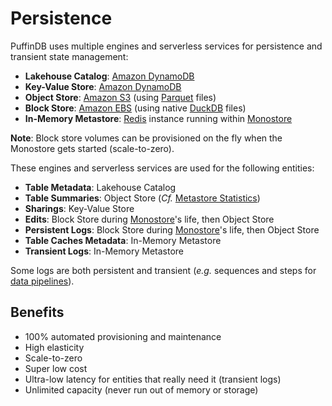 # Persistence

PuffinDB uses multiple engines and serverless services for persistence and transient state management:

- **Lakehouse Catalog**: [Amazon DynamoDB](https://aws.amazon.com/dynamodb/)
- **Key-Value Store**: [Amazon DynamoDB](https://aws.amazon.com/dynamodb/)
- **Object Store**: [Amazon S3](https://aws.amazon.com/s3/) (using [Parquet](https://parquet.apache.org/) files)
- **Block Store**: [Amazon EBS](https://aws.amazon.com/ebs/) (using native [DuckDB](https://duckdb.org/) files)
- **In-Memory Metastore**: [Redis](https://redis.io/) instance running within [Monostore](Monostore.md)

**Note**: Block store volumes can be provisioned on the fly when the Monostore gets started (scale-to-zero).

These engines and serverless services are used for the following entities:

- **Table Metadata**: Lakehouse Catalog
- **Table Summaries**: Object Store (*Cf.* [Metastore Statistics](Metastore.md))
- **Sharings**: Key-Value Store
- **Edits**: Block Store during [Monostore](Monostore.md)'s life, then Object Store
- **Persistent Logs**: Block Store during [Monostore](Monostore.md)'s life, then Object Store
- **Table Caches Metadata**: In-Memory Metastore
- **Transient Logs**: In-Memory Metastore

Some logs are both persistent and transient (*e.g.* sequences and steps for [data pipelines](Pipeline%20Engine.md)).

## Benefits

- 100% automated provisioning and maintenance
- High elasticity
- Scale-to-zero
- Super low cost
- Ultra-low latency for entities that really need it (transient logs)
- Unlimited capacity (never run out of memory or storage)
